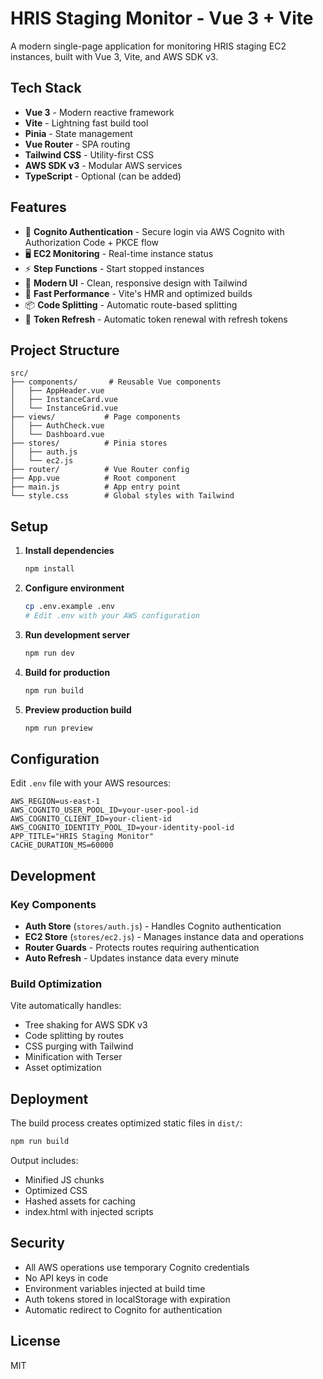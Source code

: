 # HRIS Staging Monitor - Vue 3 + Vite

A modern single-page application for monitoring HRIS staging EC2 instances, built with Vue 3, Vite, and AWS SDK v3.

## Tech Stack

- **Vue 3** - Modern reactive framework
- **Vite** - Lightning fast build tool
- **Pinia** - State management
- **Vue Router** - SPA routing
- **Tailwind CSS** - Utility-first CSS
- **AWS SDK v3** - Modular AWS services
- **TypeScript** - Optional (can be added)

## Features

- 🔐 **Cognito Authentication** - Secure login via AWS Cognito with Authorization Code + PKCE flow
- 🖥️ **EC2 Monitoring** - Real-time instance status
- ⚡ **Step Functions** - Start stopped instances
- 🎨 **Modern UI** - Clean, responsive design with Tailwind
- 🚀 **Fast Performance** - Vite's HMR and optimized builds
- 📦 **Code Splitting** - Automatic route-based splitting
- 🔄 **Token Refresh** - Automatic token renewal with refresh tokens

## Project Structure

```
src/
├── components/       # Reusable Vue components
│   ├── AppHeader.vue
│   ├── InstanceCard.vue
│   └── InstanceGrid.vue
├── views/           # Page components
│   ├── AuthCheck.vue
│   └── Dashboard.vue
├── stores/          # Pinia stores
│   ├── auth.js
│   └── ec2.js
├── router/          # Vue Router config
├── App.vue          # Root component
├── main.js          # App entry point
└── style.css        # Global styles with Tailwind
```

## Setup

1. **Install dependencies**
   ```bash
   npm install
   ```

2. **Configure environment**
   ```bash
   cp .env.example .env
   # Edit .env with your AWS configuration
   ```

3. **Run development server**
   ```bash
   npm run dev
   ```

4. **Build for production**
   ```bash
   npm run build
   ```

5. **Preview production build**
   ```bash
   npm run preview
   ```

## Configuration

Edit `.env` file with your AWS resources:

```env
AWS_REGION=us-east-1
AWS_COGNITO_USER_POOL_ID=your-user-pool-id
AWS_COGNITO_CLIENT_ID=your-client-id
AWS_COGNITO_IDENTITY_POOL_ID=your-identity-pool-id
APP_TITLE="HRIS Staging Monitor"
CACHE_DURATION_MS=60000
```

## Development

### Key Components

- **Auth Store** (`stores/auth.js`) - Handles Cognito authentication
- **EC2 Store** (`stores/ec2.js`) - Manages instance data and operations
- **Router Guards** - Protects routes requiring authentication
- **Auto Refresh** - Updates instance data every minute

### Build Optimization

Vite automatically handles:
- Tree shaking for AWS SDK v3
- Code splitting by routes
- CSS purging with Tailwind
- Minification with Terser
- Asset optimization

## Deployment

The build process creates optimized static files in `dist/`:

```bash
npm run build
```

Output includes:
- Minified JS chunks
- Optimized CSS
- Hashed assets for caching
- index.html with injected scripts

## Security

- All AWS operations use temporary Cognito credentials
- No API keys in code
- Environment variables injected at build time
- Auth tokens stored in localStorage with expiration
- Automatic redirect to Cognito for authentication

## License

MIT